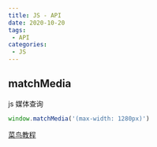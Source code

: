 ```yaml
---
title: JS - API
date: 2020-10-20
tags:
 - API
categories: 
 - JS
---
```


## matchMedia

js 媒体查询

```js
window.matchMedia('(max-width: 1280px)')
```

[菜鸟教程](https://www.runoob.com/jsref/met-win-matchmedia.html)
